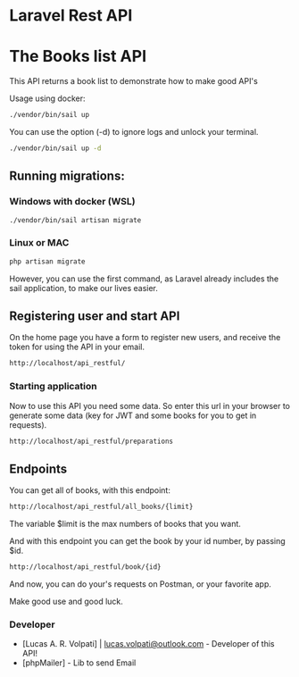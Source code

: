 # Laravel Rest API

# The Books list API

This API returns a book list to demonstrate how to make good API's

Usage using docker:

```sh
./vendor/bin/sail up
```
You can use the option (-d) to ignore logs and unlock your terminal.
```sh
./vendor/bin/sail up -d
```

## Running migrations:

### Windows with docker (WSL)
```sh
./vendor/bin/sail artisan migrate
```

### Linux or MAC
```sh
php artisan migrate
```
However, you can use the first command, as Laravel already includes the sail application, to make our lives easier.


## Registering user and start API

On the home page you have a form to register new users, and receive the token for using the API in your email.
```sh
http://localhost/api_restful/
```

### Starting application
Now to use this API you need some data. So enter this url in your browser to generate some data (key for JWT and some books for you to get in requests).

```sh
http://localhost/api_restful/preparations
```

## Endpoints
You can get all of books, with this endpoint:
```sh
http://localhost/api_restful/all_books/{limit}
```

The variable $limit is the max numbers of books that you want.

And with this endpoint you can get the book by your id number, by passing $id.

```sh
http://localhost/api_restful/book/{id}
```
And now, you can do your's requests on Postman, or your favorite app.

Make good use and good luck.
### Developer
* [Lucas A. R. Volpati] | <lucas.volpati@outlook.com> - Developer of this API!
* [phpMailer] - Lib to send Email

